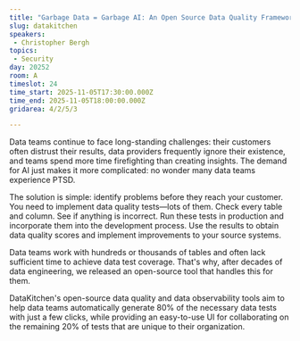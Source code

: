 ```yaml
---
title: "Garbage Data = Garbage AI: An Open Source Data Quality Framework for Teams With No Time"
slug: datakitchen
speakers:
 - Christopher Bergh
topics: 
 - Security
day: 20252
room: A
timeslot: 24
time_start: 2025-11-05T17:30:00.000Z
time_end: 2025-11-05T18:00:00.000Z
gridarea: 4/2/5/3

---
```


Data teams continue to face long-standing challenges: their customers often distrust their results, data providers frequently ignore their existence, and teams spend more time firefighting than creating insights. The demand for AI just makes it more complicated:  no wonder many data teams experience PTSD.

The solution is simple: identify problems before they reach your customer. You need to implement data quality tests—lots of them. Check every table and column. See if anything is incorrect. Run these tests in production and incorporate them into the development process. Use the results to obtain data quality scores and implement improvements to your source systems.

Data teams work with hundreds or thousands of tables and often lack sufficient time to achieve data test coverage. That's why, after decades of data engineering, we released an open-source tool that handles this for them.

DataKitchen's open-source data quality and data observability tools aim to help data teams automatically generate 80% of the necessary data tests with just a few clicks, while providing an easy-to-use UI for collaborating on the remaining 20% of tests that are unique to their organization.
